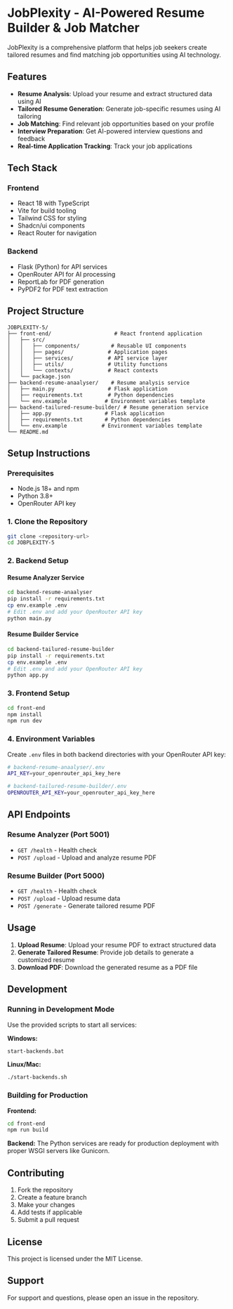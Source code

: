 # JobPlexity - AI-Powered Resume Builder & Job Matcher

JobPlexity is a comprehensive platform that helps job seekers create tailored resumes and find matching job opportunities using AI technology.

## Features

- **Resume Analysis**: Upload your resume and extract structured data using AI
- **Tailored Resume Generation**: Generate job-specific resumes using AI tailoring
- **Job Matching**: Find relevant job opportunities based on your profile
- **Interview Preparation**: Get AI-powered interview questions and feedback
- **Real-time Application Tracking**: Track your job applications

## Tech Stack

### Frontend
- React 18 with TypeScript
- Vite for build tooling
- Tailwind CSS for styling
- Shadcn/ui components
- React Router for navigation

### Backend
- Flask (Python) for API services
- OpenRouter API for AI processing
- ReportLab for PDF generation
- PyPDF2 for PDF text extraction

## Project Structure

```
JOBPLEXITY-5/
├── front-end/                    # React frontend application
│   ├── src/
│   │   ├── components/          # Reusable UI components
│   │   ├── pages/              # Application pages
│   │   ├── services/           # API service layer
│   │   ├── utils/              # Utility functions
│   │   └── contexts/           # React contexts
│   └── package.json
├── backend-resume-anaalyser/    # Resume analysis service
│   ├── main.py                 # Flask application
│   ├── requirements.txt        # Python dependencies
│   └── env.example            # Environment variables template
├── backend-tailured-resume-builder/ # Resume generation service
│   ├── app.py                 # Flask application
│   ├── requirements.txt       # Python dependencies
│   └── env.example           # Environment variables template
└── README.md
```

## Setup Instructions

### Prerequisites

- Node.js 18+ and npm
- Python 3.8+
- OpenRouter API key

### 1. Clone the Repository

```bash
git clone <repository-url>
cd JOBPLEXITY-5
```

### 2. Backend Setup

#### Resume Analyzer Service

```bash
cd backend-resume-anaalyser
pip install -r requirements.txt
cp env.example .env
# Edit .env and add your OpenRouter API key
python main.py
```

#### Resume Builder Service

```bash
cd backend-tailured-resume-builder
pip install -r requirements.txt
cp env.example .env
# Edit .env and add your OpenRouter API key
python app.py
```

### 3. Frontend Setup

```bash
cd front-end
npm install
npm run dev
```

### 4. Environment Variables

Create `.env` files in both backend directories with your OpenRouter API key:

```bash
# backend-resume-anaalyser/.env
API_KEY=your_openrouter_api_key_here

# backend-tailured-resume-builder/.env
OPENROUTER_API_KEY=your_openrouter_api_key_here
```

## API Endpoints

### Resume Analyzer (Port 5001)

- `GET /health` - Health check
- `POST /upload` - Upload and analyze resume PDF

### Resume Builder (Port 5000)

- `GET /health` - Health check
- `POST /upload` - Upload resume data
- `POST /generate` - Generate tailored resume PDF

## Usage

1. **Upload Resume**: Upload your resume PDF to extract structured data
2. **Generate Tailored Resume**: Provide job details to generate a customized resume
3. **Download PDF**: Download the generated resume as a PDF file

## Development

### Running in Development Mode

Use the provided scripts to start all services:

**Windows:**
```bash
start-backends.bat
```

**Linux/Mac:**
```bash
./start-backends.sh
```

### Building for Production

**Frontend:**
```bash
cd front-end
npm run build
```

**Backend:**
The Python services are ready for production deployment with proper WSGI servers like Gunicorn.

## Contributing

1. Fork the repository
2. Create a feature branch
3. Make your changes
4. Add tests if applicable
5. Submit a pull request

## License

This project is licensed under the MIT License.

## Support

For support and questions, please open an issue in the repository.